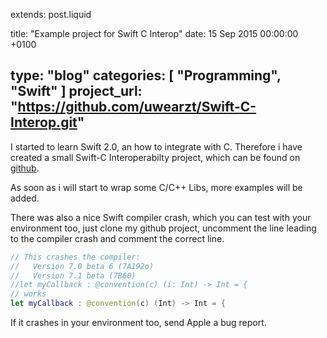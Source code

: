 extends: post.liquid

title: "Example project for Swift C Interop"
date: 15 Sep 2015 00:00:00 +0100

type: "blog"
categories: [ "Programming", "Swift" ]
project_url: "https://github.com/uwearzt/Swift-C-Interop.git"
---

I started to learn Swift 2.0, an how to integrate with C. Therefore i have created a small Swift-C Interoperabilty 
project, which can be found on [github](https://github.com/uwearzt/Swift-C-Interop.git).

As soon as i will start to wrap some C/C++ Libs, more examples will be added.

There was also a nice Swift compiler crash, which you can test with your environment too, just clone my github
project, uncomment the line leading to the compiler crash and comment the correct line.

<!-- more -->

```swift
// This crashes the compiler: 
//   Version 7.0 beta 6 (7A192o)
//   Version 7.1 beta (7B60)
//let myCallback : @convention(c) (i: Int) -> Int = {
// works
let myCallback : @convention(c) (Int) -> Int = {
```

If it crashes in your environment too, send Apple a bug report.
